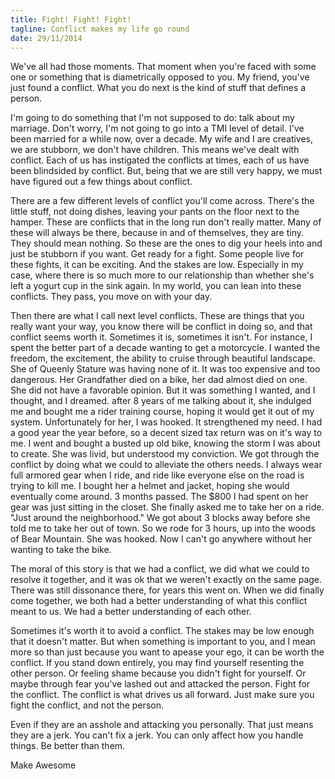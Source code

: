 ```yaml
---
title: Fight! Fight! Fight!
tagline: Conflict makes my life go round
date: 29/11/2014
---
```


We've all had those moments. That moment when you're faced with some one or something that is diametrically opposed to you. My friend, you've just found a conflict. What you do next is the kind of stuff that defines a person.

I'm going to do something that I'm not supposed to do: talk about my marriage. Don't worry, I'm not going to go into a TMI level of detail. I've been married for a while now, over a decade. My wife and I are creatives, we are stubborn, we don't have children. This means we've dealt with conflict. Each of us has instigated the conflicts at times, each of us have been blindsided by conflict. But, being that we are still very happy, we must have figured out a few things about conflict.

There are a few different levels of conflict you'll come across. There's the little stuff, not doing dishes, leaving your pants on the floor next to the hamper. These are conflicts that in the long run don't really matter. Many of these will always be there, because in and of themselves, they are tiny. They should mean nothing. So these are the ones to dig your heels into and just be stubborn if you want. Get ready for a fight. Some people live for these fights, it can be exciting. And the stakes are low. Especially in my case, where there is so much more to our relationship than whether she's left a yogurt cup in the sink again. In my world, you can lean into these conflicts. They pass, you move on with your day.

Then there are what I call next level conflicts. These are things that you really want your way, you know there will be conflict in doing so, and that conflict seems worth it. Sometimes it is, sometimes it isn't. For instance, I spent the better part of a decade wanting to get a motorcycle. I wanted the freedom, the excitement, the ability to cruise through beautiful landscape. She of Queenly Stature was having none of it. It was too expensive and too dangerous. Her Grandfather died on a bike, her dad almost died on one. She did not have a favorable opinion. But it was something I wanted, and I thought, and I dreamed. after 8 years of me talking about it, she indulged me and bought me a rider training course, hoping it would get it out of my system. Unfortunately for her, I was hooked. It strengthened my need. I had a good year the year before, so a decent sized tax return was on it's way to me. I went and bought a busted up old bike, knowing the storm I was about to create. She was livid, but understood my conviction. We got through the conflict by doing what we could to alleviate the others needs. I always wear full armored gear when I ride, and ride like everyone else on the road is trying to kill me. I bought her a helmet and jacket, hoping she would eventually come around. 3 months passed. The $800 I had spent on her gear was just sitting in the closet. She finally asked me to take her on a ride. "Just around the neighborhood." We got about 3 blocks away before she told me to take her out of town. So we rode for 3 hours, up into the woods of Bear Mountain. She was hooked. Now I can't go anywhere without her wanting to take the bike.

The moral of this story is that we had a conflict, we did what we could to resolve it together, and it was ok that we weren't exactly on the same page. There was still dissonance there, for years this went on. When we did finally come together, we both had a better understanding of what this conflict meant to us. We had a better understanding of each other.

Sometimes it's worth it to avoid a conflict. The stakes may be low enough that it doesn't matter. But when something is important to you, and I mean more so than just because you want to apease your ego, it can be worth the conflict. If you stand down entirely, you may find yourself resenting the other person. Or feeling shame because you didn't fight for yourself. Or maybe through fear you've lashed out and attacked the person. Fight for the conflict. The conflict is what drives us all forward. Just make sure you fight the conflict, and not the person.

Even if they are an asshole and attacking you personally. That just means they are a jerk. You can't fix a jerk. You can only affect how you handle things. Be better than them.

Make Awesome

